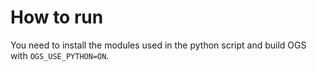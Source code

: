 # How to run

 You need to install the modules used in the python script and build OGS with `OGS_USE_PYTHON=ON`.

